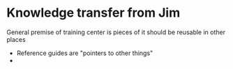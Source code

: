 # Knowledge transfer from Jim

General premise of training center is pieces of it should be reusable in other places

- Reference guides are "pointers to other things"
-
